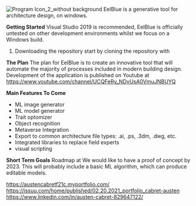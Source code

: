 ![Program Icon_2_without background](https://user-images.githubusercontent.com/85384584/129927770-c435b297-b794-4f83-9c1b-3c667d378583.png)
EelBlue is a generative tool for architecture design, on windows. 

__Getting Started__
Visual Studio 2019 is recommended, EelBlue is officially untested on other development environments whilst we focus on a Windows build.
1. Downloading the repository
start by cloning the repository with 

__The Plan__
The plan for EelBlue is to create an innovative tool that will automate the majority of processes included in modern building design. Development of the application is published on Youtube at https://www.youtube.com/channel/UCQFeRy_NDvUsA0VmuJNBUYQ

__Main Features To Come__
* ML image generator
* ML model generator
* Trait optomizer
* Object recognition
* Metaverse Integration
* Export to common architecture file types: .ai, .ps, .3dm, .dwg, etc.
* Integrated libraries to replace field experts
* visual scripting

__Short Term Goals__
Roadmap at 
We would like to have a proof of concept by 2023. This will probably include a basic ML algorithm, which can produce editable models.

https://austencabretf21c.myportfolio.com/
https://issuu.com/home/published/02.20.2021_portfolio_cabret-austen
https://www.linkedin.com/in/austen-cabret-829647122/
